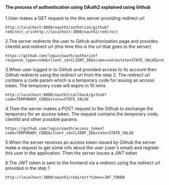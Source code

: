 #### The process of authentication using OAuth2 explained using Github

1.User makes a GET request to the this server providing redirect url
```
http://localhost:8080/oauth2/authorize/github?redirect_uri=http://localhost:3000/oauth2/redirect
```

2.The server redirects the user to Github authorization page and provides clientId and redirect url (this time this is the url that goes to the server)
```
https://github.com/login/oauth/authorize?response_type=code&client_id=CLIENT_ID&scope=user&state=STATE_VALUE&redirect_uri=http://localhost:8080/oauth2/callback/github
```

3.When user logged in to Github and provided access to its account then Github redirects using the redirect url from the step 2. The redirect url contains a code param which is a temporary code for issuing an access token. The temporary code will expire in 10 mins
```
http://localhost:8080/oauth2/callback/github?code=TEMPORARY_CODE&state=STATE_VALUE
```

4.Then the server makes a POST request to the Github to exchange the temporary for an access token. The request contains the temporary code, clientId and other possible params
```
https://github.com/login/oauth/access_token?code=TEMPORARY_CODE&client_id=CLIENT_ID&state=STATE_VALUE
```

5.When the server receives an access token issued by Github the server make a request to get some info about the user (user's email) and register this user in the application. Then the server issues a JWT token

6.The JWT token is sent to the frontend via a redirect using the redirect url provided in the step 1
```
http://localhost:3000/oauth2/redirect?token=JWT_TOKEN
```